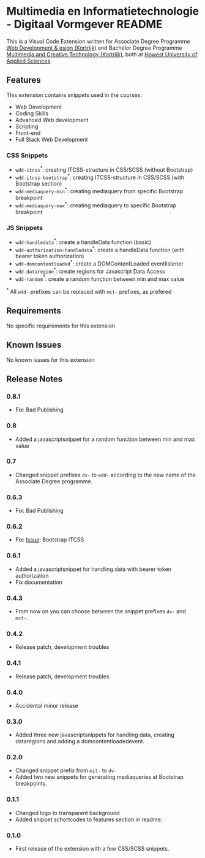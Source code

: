 # Multimedia en Informatietechnologie - Digitaal Vormgever README

This is a Visual Code Extension written for Associate Degree Programme [Web Development & esign (Kortrijk)](https://https://www.howest.be/WDD) and Bachelor Degree Programme [Multimedia and Creative Technology (Kortrijk)](https://https://www.howest.be/mct), both at [Howest University of Applied Sciences](https://howest.be/en).

## Features

This extension contains snippets used in the courses:
- Web Development
- Coding Skills
- Advanced Web development
- Scripting
- Front-end
- Full Stack Web Development


### CSS Snippets
- `wdd-itcss`<sup>*</sup>: creating ITCSS-structure in CSS/SCSS (without Bootstrap)
- `wdd-itcss-bootstrap`<sup>*</sup>: creating ITCSS-structure in CSS/SCSS (with Bootstrap section)
- `wdd-mediaquery-min`<sup>*</sup>: creating mediaquery from specific Bootstrap breakpoint
- `wdd-mediaquery-max`<sup>*</sup>: creating mediaquery to specific Bootstrap breakpoint

### JS Snippets
- `wdd-handledata`<sup>*</sup>: create a handleData function (basic)
- `wdd-authorization-handledata`<sup>*</sup>: create a handleData function (with bearer token authorization)
- `wdd-domcontentloaded`<sup>*</sup>: create a DOMContentLoaded eventlistener
- `wdd-dataregion`<sup>*</sup>: create regions for Javascript Data Access
- `wdd-random`<sup>*</sup>: create a random function between min and max value

<sup>*</sup> All `wdd-` prefixes can be replaced with `mct-` prefixes, as prefered
## Requirements

No specific requirements for this extension

## Known Issues
No known issues for this extension

## Release Notes
### 0.8.1
- Fix: Bad Publishing

### 0.8
- Added a javascriptsnippet for a random function between min and max value

### 0.7
- Changed snippet prefixes `dv-` to `wdd-` according to the new name of the Associate Degree programme.

### 0.6.3
- Fix: Bad Publishing

### 0.6.2
- Fix: [Issue](https://github.com/Diero/howest-digitaalvormgever/issues/1#issue-1271884562): Bootstrap ITCSS

### 0.6.1
- Added a javascriptsnippet for handling data with bearer token authorization
- Fix documentation

### 0.4.3
- From now on you can choose between the snippet prefixes `dv-` and `mct-`.

### 0.4.2
- Release patch, development troubles

### 0.4.1
- Release patch, development troubles

### 0.4.0
- Accidental minor release

### 0.3.0
- Added three new javascriptsnippets for handling data, creating dataregions and adding a domcontentloadedevent.

### 0.2.0
- Changed snippet prefix from `mit-` to `dv-`
- Added two new snippets for generating mediaqueries at Bootstrap breakpoints.

### 0.1.1
- Changed logo to transparent background
- Added snippet schortcodes to features section in readme.

### 0.1.0
- First release of the extension with a few CSS/SCSS snippets.
